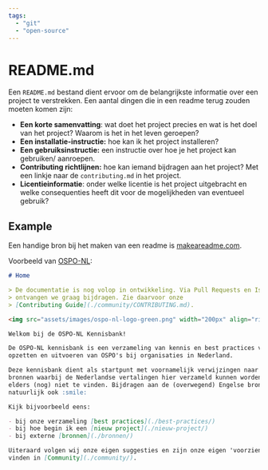 ```yaml
---
tags:
  - "git"
  - "open-source"
---
```


# README.md

Een `README.md` bestand dient ervoor om de belangrijkste informatie over een
project te verstrekken. Een aantal dingen die in een readme terug zouden moeten
komen zijn:

- **Een korte samenvatting**: wat doet het project precies en wat is het doel
  van het project? Waarom is het in het leven geroepen?
- **Een installatie-instructie:** hoe kan ik het project installeren?
- **Een gebruiksinstructie:** een instructie over hoe je het project kan
  gebruiken/ aanroepen.
- **Contributing richtlijnen:** hoe kan iemand bijdragen aan het project? Met
  een linkje naar de `contributing.md` in het project.
- **Licentieinformatie**: onder welke licentie is het project uitgebracht en
  welke consequenties heeft dit voor de mogelijkheden van eventueel gebruik?

## Example

Een handige bron bij het maken van een readme is
[makeareadme.com](https://www.makeareadme.com/).

Voorbeeld van [OSPO-NL](https://github.com/ospo-nl):

```markdown showLineNumbers title="./README.md"
# Home

> De documentatie is nog volop in ontwikkeling. Via Pull Requests en Issues
> ontvangen we graag bijdragen. Zie daarvoor onze
> [Contributing Guide](./community/CONTRIBUTING.md).

<img src="assets/images/ospo-nl-logo-green.png" width="200px" align="right" alt="OSPO-NL Logo"/>

Welkom bij de OSPO-NL Kennisbank!

De OSPO-NL kennisbank is een verzameling van kennis en best practices voor het
opzetten en uitvoeren van OSPO's bij organisaties in Nederland.

Deze kennisbank dient als startpunt met voornamelijk verwijzingen naar andere
bronnen waarbij de Nederlandse vertalingen hier verzameld kunnen worden als deze
elders (nog) niet te vinden. Bijdragen aan de (overwegend) Engelse bronnen mag
natuurlijk ook :smile:

Kijk bijvoorbeeld eens:

- bij onze verzameling [best practices](./best-practices/)
- bij hoe begin ik een [nieuw project](./nieuw-project/)
- bij externe [bronnen](./bronnen/)

Uiteraard volgen wij onze eigen suggesties en zijn onze eigen 'voorzieningen' te
vinden in [Community](./community/).
```
